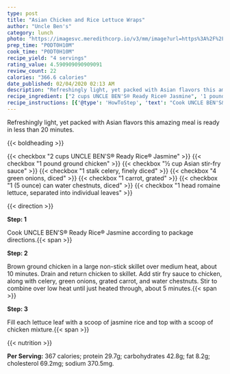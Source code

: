 ```yaml
---
type: post
title: "Asian Chicken and Rice Lettuce Wraps"
author: "Uncle Ben's"
category: lunch
photo: "https://imagesvc.meredithcorp.io/v3/mm/image?url=https%3A%2F%2Fimages.media-allrecipes.com%2Fuserphotos%2F2342664.jpg"
prep_time: "P0DT0H10M"
cook_time: "P0DT0H10M"
recipe_yield: "4 servings"
rating_value: 4.590909090909091
review_count: 22
calories: "366.6 calories"
date_published: 02/04/2020 02:13 AM
description: "Refreshingly light, yet packed with Asian flavors this amazing meal is ready in less than 20 minutes."
recipe_ingredient: ["2 cups UNCLE BEN'S® Ready Rice® Jasmine", '1 pound ground chicken', '½ cup Asian stir-fry sauce', '1 stalk celery, finely diced', '4 green onions, diced', '1 carrot, grated', '1 (5 ounce) can water chestnuts, diced', '1 head romaine lettuce, separated into individual leaves']
recipe_instructions: [{'@type': 'HowToStep', 'text': "Cook UNCLE BEN'S&reg; Ready Rice&reg; Jasmine according to package directions.\n"}, {'@type': 'HowToStep', 'text': 'Brown ground chicken in a large non-stick skillet over medium heat, about 10 minutes. Drain and return chicken to skillet. Add stir fry sauce to chicken, along with celery, green onions, grated carrot, and water chestnuts. Stir to combine over low heat until just heated through, about 5 minutes.\n'}, {'@type': 'HowToStep', 'text': 'Fill each lettuce leaf with a scoop of jasmine rice and top with a scoop of chicken mixture.\n'}]
---
```


Refreshingly light, yet packed with Asian flavors this amazing meal is ready in less than 20 minutes. 

{{< boldheading >}}

{{< checkbox "2 cups UNCLE BEN'S® Ready Rice® Jasmine" >}}
{{< checkbox "1 pound ground chicken" >}}
{{< checkbox "½ cup Asian stir-fry sauce" >}}
{{< checkbox "1 stalk celery, finely diced" >}}
{{< checkbox "4  green onions, diced" >}}
{{< checkbox "1  carrot, grated" >}}
{{< checkbox "1 (5 ounce) can water chestnuts, diced" >}}
{{< checkbox "1 head romaine lettuce, separated into individual leaves" >}}


{{< direction >}}

**Step: 1**

Cook UNCLE BEN'S® Ready Rice® Jasmine according to package directions.{{< span >}}

**Step: 2**

Brown ground chicken in a large non-stick skillet over medium heat, about 10 minutes. Drain and return chicken to skillet. Add stir fry sauce to chicken, along with celery, green onions, grated carrot, and water chestnuts. Stir to combine over low heat until just heated through, about 5 minutes.{{< span >}}

**Step: 3**

Fill each lettuce leaf with a scoop of jasmine rice and top with a scoop of chicken mixture.{{< span >}}

{{< nutrition >}}

**Per Serving:** 367 calories; protein 29.7g; carbohydrates 42.8g; fat 8.2g; cholesterol 69.2mg; sodium 370.5mg.